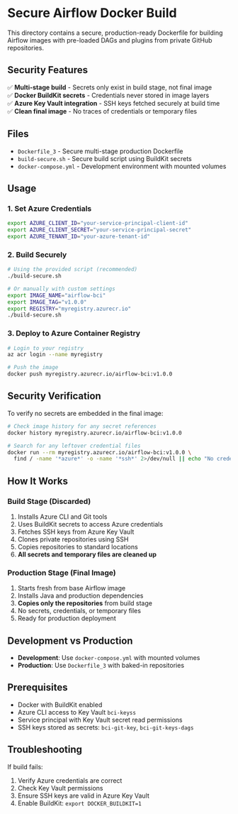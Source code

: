 # Secure Airflow Docker Build

This directory contains a secure, production-ready Dockerfile for building Airflow images with pre-loaded DAGs and plugins from private GitHub repositories.

## Security Features

✅ **Multi-stage build** - Secrets only exist in build stage, not final image  
✅ **Docker BuildKit secrets** - Credentials never stored in image layers  
✅ **Azure Key Vault integration** - SSH keys fetched securely at build time  
✅ **Clean final image** - No traces of credentials or temporary files  

## Files

- `Dockerfile_3` - Secure multi-stage production Dockerfile
- `build-secure.sh` - Secure build script using BuildKit secrets
- `docker-compose.yml` - Development environment with mounted volumes

## Usage

### 1. Set Azure Credentials

```bash
export AZURE_CLIENT_ID="your-service-principal-client-id"
export AZURE_CLIENT_SECRET="your-service-principal-secret"
export AZURE_TENANT_ID="your-azure-tenant-id"
```

### 2. Build Securely

```bash
# Using the provided script (recommended)
./build-secure.sh

# Or manually with custom settings
export IMAGE_NAME="airflow-bci"
export IMAGE_TAG="v1.0.0"
export REGISTRY="myregistry.azurecr.io"
./build-secure.sh
```

### 3. Deploy to Azure Container Registry

```bash
# Login to your registry
az acr login --name myregistry

# Push the image
docker push myregistry.azurecr.io/airflow-bci:v1.0.0
```

## Security Verification

To verify no secrets are embedded in the final image:

```bash
# Check image history for any secret references
docker history myregistry.azurecr.io/airflow-bci:v1.0.0

# Search for any leftover credential files
docker run --rm myregistry.azurecr.io/airflow-bci:v1.0.0 \
  find / -name '*azure*' -o -name '*ssh*' 2>/dev/null || echo "No credential files found"
```

## How It Works

### Build Stage (Discarded)
1. Installs Azure CLI and Git tools
2. Uses BuildKit secrets to access Azure credentials
3. Fetches SSH keys from Azure Key Vault
4. Clones private repositories using SSH
5. Copies repositories to standard locations
6. **All secrets and temporary files are cleaned up**

### Production Stage (Final Image)
1. Starts fresh from base Airflow image
2. Installs Java and production dependencies
3. **Copies only the repositories** from build stage
4. No secrets, credentials, or temporary files
5. Ready for production deployment

## Development vs Production

- **Development**: Use `docker-compose.yml` with mounted volumes
- **Production**: Use `Dockerfile_3` with baked-in repositories

## Prerequisites

- Docker with BuildKit enabled
- Azure CLI access to Key Vault `bci-keyss`
- Service principal with Key Vault secret read permissions
- SSH keys stored as secrets: `bci-git-key`, `bci-git-keys-dags`

## Troubleshooting

If build fails:
1. Verify Azure credentials are correct
2. Check Key Vault permissions
3. Ensure SSH keys are valid in Azure Key Vault
4. Enable BuildKit: `export DOCKER_BUILDKIT=1`